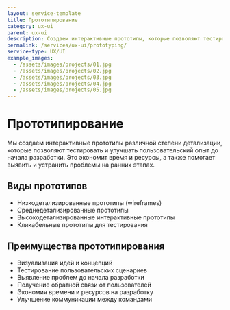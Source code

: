 ```yaml
---
layout: service-template
title: Прототипирование
category: ux-ui
parent: ux-ui
description: Создаем интерактивные прототипы, которые позволяют тестировать и улучшать пользовательский опыт до начала разработки.
permalink: /services/ux-ui/prototyping/
service-type: UX/UI
example_images:
  - /assets/images/projects/01.jpg
  - /assets/images/projects/02.jpg
  - /assets/images/projects/03.jpg
  - /assets/images/projects/04.jpg
  - /assets/images/projects/05.jpg
---
```


# Прототипирование

Мы создаем интерактивные прототипы различной степени детализации, которые позволяют тестировать и улучшать пользовательский опыт до начала разработки. Это экономит время и ресурсы, а также помогает выявить и устранить проблемы на ранних этапах.

## Виды прототипов

- Низкодетализированные прототипы (wireframes)
- Среднедетализированные прототипы
- Высокодетализированные интерактивные прототипы
- Кликабельные прототипы для тестирования

## Преимущества прототипирования

- Визуализация идей и концепций
- Тестирование пользовательских сценариев
- Выявление проблем до начала разработки
- Получение обратной связи от пользователей
- Экономия времени и ресурсов на разработку
- Улучшение коммуникации между командами

